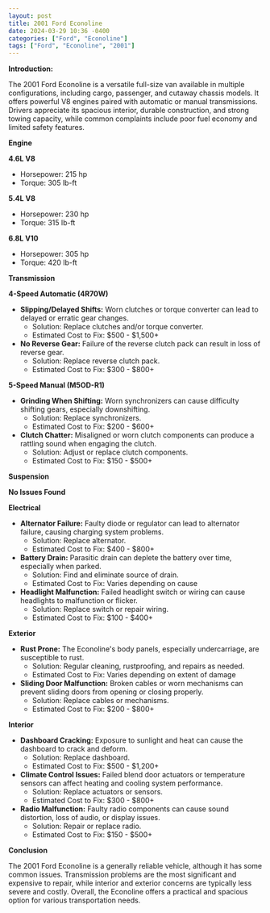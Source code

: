 ```yaml
---
layout: post
title: 2001 Ford Econoline
date: 2024-03-29 10:36 -0400
categories: ["Ford", "Econoline"]
tags: ["Ford", "Econoline", "2001"]
---
```

**Introduction:**

The 2001 Ford Econoline is a versatile full-size van available in multiple configurations, including cargo, passenger, and cutaway chassis models. It offers powerful V8 engines paired with automatic or manual transmissions. Drivers appreciate its spacious interior, durable construction, and strong towing capacity, while common complaints include poor fuel economy and limited safety features.

**Engine**

**4.6L V8**
- Horsepower: 215 hp
- Torque: 305 lb-ft

**5.4L V8**
- Horsepower: 230 hp
- Torque: 315 lb-ft

**6.8L V10**
- Horsepower: 305 hp
- Torque: 420 lb-ft

**Transmission**

**4-Speed Automatic (4R70W)**
- **Slipping/Delayed Shifts:** Worn clutches or torque converter can lead to delayed or erratic gear changes.
    - Solution: Replace clutches and/or torque converter.
    - Estimated Cost to Fix: $500 - $1,500+
- **No Reverse Gear:** Failure of the reverse clutch pack can result in loss of reverse gear.
    - Solution: Replace reverse clutch pack.
    - Estimated Cost to Fix: $300 - $800+

**5-Speed Manual (M5OD-R1)**
- **Grinding When Shifting:** Worn synchronizers can cause difficulty shifting gears, especially downshifting.
    - Solution: Replace synchronizers.
    - Estimated Cost to Fix: $200 - $600+
- **Clutch Chatter:** Misaligned or worn clutch components can produce a rattling sound when engaging the clutch.
    - Solution: Adjust or replace clutch components.
    - Estimated Cost to Fix: $150 - $500+

**Suspension**

**No Issues Found**

**Electrical**

- **Alternator Failure:** Faulty diode or regulator can lead to alternator failure, causing charging system problems.
    - Solution: Replace alternator.
    - Estimated Cost to Fix: $400 - $800+
- **Battery Drain:** Parasitic drain can deplete the battery over time, especially when parked.
    - Solution: Find and eliminate source of drain.
    - Estimated Cost to Fix: Varies depending on cause
- **Headlight Malfunction:** Failed headlight switch or wiring can cause headlights to malfunction or flicker.
    - Solution: Replace switch or repair wiring.
    - Estimated Cost to Fix: $100 - $400+

**Exterior**

- **Rust Prone:** The Econoline's body panels, especially undercarriage, are susceptible to rust.
    - Solution: Regular cleaning, rustproofing, and repairs as needed.
    - Estimated Cost to Fix: Varies depending on extent of damage
- **Sliding Door Malfunction:** Broken cables or worn mechanisms can prevent sliding doors from opening or closing properly.
    - Solution: Replace cables or mechanisms.
    - Estimated Cost to Fix: $200 - $800+

**Interior**

- **Dashboard Cracking:** Exposure to sunlight and heat can cause the dashboard to crack and deform.
    - Solution: Replace dashboard.
    - Estimated Cost to Fix: $500 - $1,200+
- **Climate Control Issues:** Failed blend door actuators or temperature sensors can affect heating and cooling system performance.
    - Solution: Replace actuators or sensors.
    - Estimated Cost to Fix: $300 - $800+
- **Radio Malfunction:** Faulty radio components can cause sound distortion, loss of audio, or display issues.
    - Solution: Repair or replace radio.
    - Estimated Cost to Fix: $150 - $500+

**Conclusion**

The 2001 Ford Econoline is a generally reliable vehicle, although it has some common issues. Transmission problems are the most significant and expensive to repair, while interior and exterior concerns are typically less severe and costly. Overall, the Econoline offers a practical and spacious option for various transportation needs.
